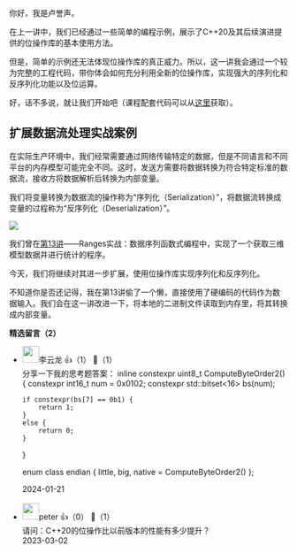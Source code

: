 你好，我是卢誉声。

在上一讲中，我们已经通过一些简单的编程示例，展示了C++20及其后续演进提供的位操作库的基本使用方法。

但是，简单的示例还无法体现位操作库的真正威力。所以，这一讲我会通过一个较为完整的工程代码，带你体会如何充分利用全新的位操作库，实现强大的序列化和反序列化功能以及位运算。

好，话不多说，就让我们开始吧（课程配套代码可以从[这里](https://github.com/samblg/cpp20-plus-indepth)获取）。

## 扩展数据流处理实战案例

在实际生产环境中，我们经常需要通过网络传输特定的数据，但是不同语言和不同平台的内存模型可能完全不同。这时，发送方需要将数据转换为符合特定标准的数据流，接收方将数据解析后转换为内部变量。

我们将变量转换为数据流的操作称为“序列化（Serialization）”，将数据流转换成变量的过程称为“反序列化（Deserialization）”。

![](https://static001.geekbang.org/resource/image/20/cb/20bafd91c9182fe98299a4a5300d61cb.jpg?wh=2559x695)

我们曾在[第13讲](https://time.geekbang.org/column/article/627936)——Ranges实战：数据序列函数式编程中，实现了一个获取三维模型数据并进行统计的程序。

今天，我们将继续对其进一步扩展，使用位操作库实现序列化和反序列化。

不知道你是否还记得，我在第13讲偷了一个懒，直接使用了硬编码的代码作为数据输入。我们会在这一讲改进一下，将本地的二进制文件读取到内存里，将其转换成内部变量。
<div><strong>精选留言（2）</strong></div><ul>
<li><img src="https://static001.geekbang.org/account/avatar/00/30/db/86/51ec4c41.jpg" width="30px"><span>李云龙</span> 👍（1） 💬（1）<div>分享一下我的思考题答案：
inline constexpr uint8_t ComputeByteOrder2() {
    constexpr int16_t num = 0x0102;
    constexpr std::bitset&lt;16&gt; bs(num);

    if constexpr(bs[7] == 0b1) {
        return 1;
    }
    else {
        return 0;
    }
}

enum class endian
{
    little,
    big,
    native = ComputeByteOrder2()
};</div>2024-01-21</li><br/><li><img src="https://static001.geekbang.org/account/avatar/00/10/25/87/f3a69d1b.jpg" width="30px"><span>peter</span> 👍（0） 💬（1）<div>请问：C++20的位操作比以前版本的性能有多少提升？</div>2023-03-02</li><br/>
</ul>